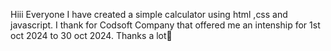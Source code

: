 Hiii Everyone
I have created a simple calculator using html ,css and javascript. I thank for Codsoft Company that offered me an intenship for 1st oct 2024 to 30 oct 2024.
Thanks a lot🌟
